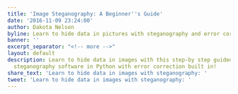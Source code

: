 ```yaml
---
title: 'Image Steganography: A Beginner''s Guide'
date: '2016-11-09 23:24:00'
author: Dakota Nelson
byline: Learn to hide data in pictures with steganography and error correcting codes
banner: ''
excerpt_separator: "<!-- more -->"
layout: default
description: Learn to hide data in images with this step-by step guided example, including
  steganography software in Python with error correction built in!
share_text: 'Learn to hide data in images with steganography: '
tweet: 'Learn to hide data in images with steganography: '
---
```

